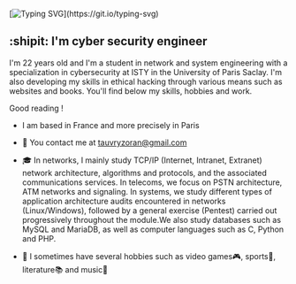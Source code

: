 [![Typing SVG](https://readme-typing-svg.demolab.com?font=Fira+Code&pause=1000&color=F722C8&random=false&width=435&lines=What's+up+I'm+Zoran+-+aka+z3dx!)](https://git.io/typing-svg)

:shipit: I'm cyber security engineer
-----------

I'm 22 years old and I'm a student in network and system engineering with a specialization in cybersecurity at ISTY in the University of Paris Saclay. 
I'm also developing my skills in ethical hacking through various means such as websites and books. You'll find below my skills, hobbies and work.

Good reading ! 

* I am based in France and more precisely in Paris
* :e-mail: You contact me at [tauvryzoran@gmail.com](mailto:tauvryzoran@gmail.com)
* :mortar_board: In networks, I mainly study TCP/IP (Internet, Intranet, Extranet) network architecture, algorithms and protocols, and the associated communications services. In telecoms, we focus on PSTN architecture, ATM networks and signaling. In systems, we study different types of application architecture audits encountered in networks (Linux/Windows), followed by a general exercise (Pentest) carried out progressively throughout the module.We also study databases such as MySQL and MariaDB, as well as computer languages such as C, Python and PHP.

* :brain: I sometimes have several hobbies such as video games:video_game:, sports:rugby_football:, literature:books: and music:musical_keyboard:
